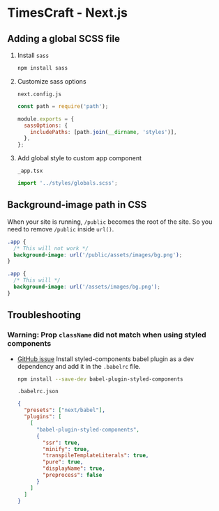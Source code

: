 # TimesCraft - Next.js

## Adding a global SCSS file

1. Install `sass`

   ```bash
   npm install sass
   ```

2. Customize sass options

   `next.config.js`

   ```js
   const path = require('path');

   module.exports = {
     sassOptions: {
       includePaths: [path.join(__dirname, 'styles')],
     },
   };
   ```

3. Add global style to custom app component

   `_app.tsx`

   ```js
   import '../styles/globals.scss';
   ```

## Background-image path in CSS

When your site is running, `/public` becomes the root of the site. So you need to remove `/public` inside `url()`.

```css
.app {
  /* This will not work */
  background-image: url('/public/assets/images/bg.png');
}

.app {
  /* This will */
  background-image: url('/assets/images/bg.png');
}
```

## Troubleshooting

### Warning: Prop `className` did not match when using styled components

- [GitHub issue](https://github.com/vercel/next.js/issues/7322)
  Install styled-components babel plugin as a dev dependency and add it in the `.babelrc` file.

  ```bash
  npm install --save-dev babel-plugin-styled-components
  ```

  `.babelrc.json`

  ```json
  {
    "presets": ["next/babel"],
    "plugins": [
      [
        "babel-plugin-styled-components",
        {
          "ssr": true,
          "minify": true,
          "transpileTemplateLiterals": true,
          "pure": true,
          "displayName": true,
          "preprocess": false
        }
      ]
    ]
  }
  ```
